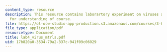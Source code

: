 ```yaml
---
content_type: resource
description: This resource contains laborartory experiment on viruses as materials
  for understanding of course.
file: https://ol-ocw-studio-app-production.s3.amazonaws.com/courses/3-034-organic-biomaterials-chemistry-fall-2005/17b820a0353479a2337c941f09c06029_lab4_virus_mtrls.pdf
file_type: application/pdf
resourcetype: Document
title: lab4_virus_mtrls.pdf
uid: 17b820a0-3534-79a2-337c-941f09c06029
---
```


